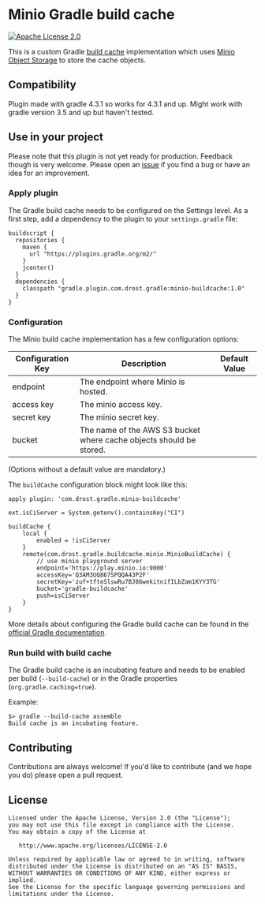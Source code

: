 # Minio Gradle build cache

[![Apache License 2.0](https://img.shields.io/badge/License-Apache%20License%202.0-blue.svg)](https://www.apache.org/licenses/LICENSE-2.0.html)

This is a custom Gradle [build cache](https://docs.gradle.org/current/userguide/build_cache.html)
implementation which uses [Minio Object Storage](https://minio.io/) to store the cache objects.


## Compatibility

Plugin made with gradle 4.3.1 so works for 4.3.1 and up.
Might work with gradle version 3.5 and up but haven't tested.


## Use in your project

Please note that this plugin is not yet ready for production. Feedback though is very welcome.
Please open an [issue](https://github.com/aegis123/minio-buildcache/issues/new) if you find a bug or
have an idea for an improvement.


### Apply plugin

The Gradle build cache needs to be configured on the Settings level. As a first step, add a
dependency to the plugin to your `settings.gradle` file:

```
buildscript {
  repositories {
    maven {
      url "https://plugins.gradle.org/m2/"
    }
    jcenter()
  }
  dependencies {
    classpath "gradle.plugin.com.drost.gradle:minio-buildcache:1.0"
  }
}
```

### Configuration

The Minio build cache implementation has a few configuration options:

| Configuration Key | Description | Default Value |
| ----------------- | ----------- | ----------- |
| endpoint | The endpoint where Minio is hosted. | |
| access key | The minio access key. | |
| secret key | The minio secret key. | |
| bucket | The name of the AWS S3 bucket where cache objects should be stored. | |

(Options without a default value are mandatory.)


The `buildCache` configuration block might look like this:

```
apply plugin: 'com.drost.gradle.minio-buildcache'

ext.isCiServer = System.getenv().containsKey("CI")

buildCache {
    local {
        enabled = !isCiServer
    }
    remote(com.drost.gradle.buildcache.minio.MinioBuildCache) {
        // use minio playground server
        endpoint='https://play.minio.io:9000'
        accessKey='Q3AM3UQ867SPQQA43P2F'
        secretKey='zuf+tfteSlswRu7BJ86wekitnifILbZam1KYY3TG'
        bucket='gradle-buildcache'
        push=isCiServer
    }
}
```

More details about configuring the Gradle build cache can be found in the
[official Gradle documentation](https://docs.gradle.org/current/userguide/build_cache.html#sec:build_cache_configure).

### Run build with build cache

The Gradle build cache is an incubating feature and needs to be enabled per build (`--build-cache`)
or in the Gradle properties (`org.gradle.caching=true`).

Example:

```
$> gradle --build-cache assemble
Build cache is an incubating feature.
```


## Contributing

Contributions are always welcome! If you'd like to contribute (and we hope you do) please open a pull request.


## License

```
Licensed under the Apache License, Version 2.0 (the "License");
you may not use this file except in compliance with the License.
You may obtain a copy of the License at

   http://www.apache.org/licenses/LICENSE-2.0

Unless required by applicable law or agreed to in writing, software
distributed under the License is distributed on an "AS IS" BASIS,
WITHOUT WARRANTIES OR CONDITIONS OF ANY KIND, either express or implied.
See the License for the specific language governing permissions and
limitations under the License.
```
